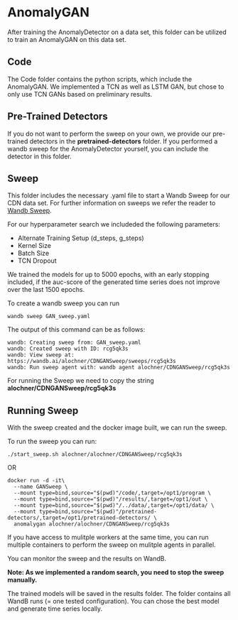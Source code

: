 # AnomalyGAN

After training the AnomalyDetector on a data set, this folder can be utilized to train an AnomalyGAN on this data set.

## Code

The Code folder contains the python scripts, which include the AnomalyGAN.
We implemented a TCN as well as LSTM GAN, but chose to only use TCN GANs based on preliminary results.

## Pre-Trained Detectors

If you do not want to perform the sweep on your own, we provide our pre-trained detectors in the **pretrained-detectors** folder.
If you performed a wandb sweep for the AnomalyDetector yourself, you can include the detector in this folder.

## Sweep

This folder includes the necessary .yaml file to start a Wandb Sweep for our CDN data set.
For further information on sweeps we refer the reader to [Wandb Sweep](https://docs.wandb.ai/guides/sweeps).

For our hyperparameter search we includeded the following parameters:

- Alternate Training Setup (d_steps, g_steps)
- Kernel Size
- Batch Size
- TCN Dropout

We trained the models for up to 5000 epochs, with an early stopping included, if the auc-score of the generated time series does not improve over the last 1500 epochs. 

To create a wandb sweep you can run 

```
wandb sweep GAN_sweep.yaml
```

The output of this command can be as follows:

```
wandb: Creating sweep from: GAN_sweep.yaml
wandb: Created sweep with ID: rcg5qk3s
wandb: View sweep at: https://wandb.ai/alochner/CDNGANSweep/sweeps/rcg5qk3s
wandb: Run sweep agent with: wandb agent alochner/CDNGANSweep/rcg5qk3s
```

For running the Sweep we need to copy the string **alochner/CDNGANSweep/rcg5qk3s**

## Running Sweep

With the sweep created and the docker image built, we can run the sweep.


To run the sweep you can run:

```
./start_sweep.sh alochner/alochner/CDNGANSweep/rcg5qk3s
``` 

OR

```
docker run -d -it\
  --name GANSweep \
  --mount type=bind,source="$(pwd)"/code/,target=/opt1/program \
  --mount type=bind,source="$(pwd)"/results/,target=/opt1/out \
  --mount type=bind,source="$(pwd)"/../data/,target=/opt1/data/ \
  --mount type=bind,source="$(pwd)"/pretrained-detectors/,target=/opt1/pretrained-detectors/ \
  anomalygan alochner/alochner/CDNGANSweep/rcg5qk3s
``` 

If you have access to mulitple workers at the same time, you can run multiple containers to perform the sweep on mulitple agents in parallel.

You can monitor the sweep and the results on WandB.

**Note: As we implemented a random search, you need to stop the sweep manually.**

The trained models will be saved in the results folder.
The folder contains all WandB runs (= one tested configuration).
You can chose the best model and generate time series locally.





